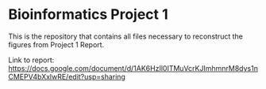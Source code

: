 # Bioinformatics Project 1

This is the repository that contains all files necessary to reconstruct the figures from Project 1 Report. <br />

Link to report: https://docs.google.com/document/d/1AK6HzIl0ITMuVcrKJImhmnrM8dys1nCMEPV4bXxlwRE/edit?usp=sharing
